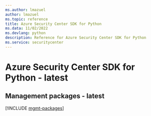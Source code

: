 ```yaml
---
ms.author: lmazuel
author: lmazuel
ms.topic: reference
title: Azure Security Center SDK for Python
ms.data: 11/02/2022
ms.devlang: python
description: Reference for Azure Security Center SDK for Python
ms.service: securitycenter
---
```

# Azure Security Center SDK for Python - latest

## Management packages - latest
[!INCLUDE [mgmt-packages](security-center-mgmt-index.md)]